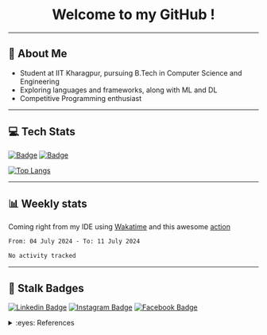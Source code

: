 # <div align="center">Welcome to my GitHub !</div>
---

## 👦 About Me

- Student at IIT Kharagpur, pursuing B.Tech in Computer Science and Engineering
- Exploring languages and frameworks, along with ML and DL
- Competitive Programming enthusiast

---

## 💻 Tech Stats

[![Badge](https://cp-logo.vercel.app/codeforces/Spartanlord)](https://www.codeforces.com/profile/spartanlord) 
[![Badge](https://cp-logo.vercel.app/codechef/rpriydarshi)](https://www.codechef.com/users/rpriydarshi)
<!-- [![wakatime](https://wakatime.com/badge/user/32380419-5fe6-466b-85d7-5d0b580849a5.svg)](https://wakatime.com/@32380419-5fe6-466b-85d7-5d0b580849a5) -->

[![Top Langs](https://github-readme-stats.vercel.app/api/top-langs/?username=priydarshiroopak&layout=compact&langs_count=6&hide=html,%20jupyter%20notebook&theme=radical)](https://github.com/anuraghazra/github-readme-stats)


---

## 📊 Weekly stats

Coming right from my IDE using [Wakatime](http://wakatime.com/) and this awesome [action](https://github.com/athul/waka-readme)

<!--START_SECTION:waka-->

```txt
From: 04 July 2024 - To: 11 July 2024

No activity tracked
```

<!--END_SECTION:waka-->

---

## 🤝 Stalk Badges

[![Linkedin Badge](https://img.shields.io/badge/LinkedIn-0077B5?style=for-the-badge&logo=linkedin&logoColor=white)](https://www.linkedin.com/in/priydarshiroopak/)
[![Instagram Badge](https://img.shields.io/badge/Instagram-E4405F?style=for-the-badge&logo=instagram&logoColor=white)](https://www.instagram.com/priydarshiroopak/)
[![Facebook Badge](https://img.shields.io/badge/Facebook-1877F2?style=for-the-badge&logo=facebook&logoColor=white)](https://www.facebook.com/priydarshiroopak/)

<details>
<summary>:eyes: References</summary>

- Wakatime stats update- [athul/waka-readme](https://github.com/athul/waka-readme)
- Top languages- [anuraghazra/github-readme-stats](https://github.com/anuraghazra/github-readme-stats)
</details>